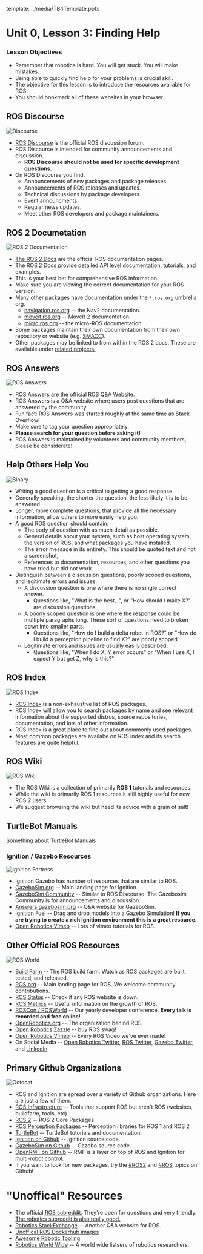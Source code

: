 template: ../media/TB4Template.pptx

# Unit 0, Lesson 3: Finding Help

### Lesson Objectives 

* Remember that robotics is hard. You will get stuck. You will make mistakes.
* Being able to quickly find help for your problems is crucial skill. 
* The objective for this lesson is to introduce the resources available for ROS.
* You should bookmark all of these websites in your browser. 


## ROS Discourse

![Discourse](https://raw.githubusercontent.com/osrf/TurtleBot4Lessons/main/media/discourse.png?token=GHSAT0AAAAAABQJBI4R3NBN6D6RVUL6XO5EYQMGQ7Q)


* [ROS Discourse](http://discourse.ros.org) is the official ROS discussion forum. 
* ROS Discourse is intended for community announcements and discussion.
  * **ROS Discourse should not be used for specific development questions.**
* On ROS Discourse you find.
  * Announcements of new packages and package releases.
  * Announcements of ROS releases and updates.
  * Technical discussions by package developers. 
  * Event announcments.
  * Regular news updates. 
  * Meet other ROS developers and package maintainers. 

## ROS 2 Documetation 

![ROS 2 Documentation](https://github.com/osrf/TurtleBot4Lessons/blob/main/media/rosdocs.png?raw=true)


* [The ROS 2 Docs](http://docs.ros.org) are the official ROS documentation pages. 
* The ROS 2 Docs provide detailed API level documentation, tutorials, and examples. 
* This is your best bet for comprehensive ROS information. 
* Make sure you are viewing the correct documentation for your ROS version. 
* Many other packages have documentation under the `*.ros.org` umbrella org. 
  * [navigation.ros.org](https://navigation.ros.org/) -- the Nav2 documentation.
  * [moveit.ros.org](https://moveit.ros.org/) -- MoveIt 2 documentation.
  * [micro.ros.org](https://micro.ros.org/) -- the micro-ROS documentation.
* Some packages maintain their own documentation from their own repository or website (e.g. [SMACC](https://smacc.dev/)).
* Other packages may be linked to from within the ROS 2 docs. These are available under [related projects.](https://docs.ros.org/en/rolling/Related-Projects.html)


## ROS Answers

![ROS Answers](https://github.com/osrf/TurtleBot4Lessons/blob/main/media/answers.png?raw=true)


* [ROS Answers](http://answers.ros.org) are the official ROS Q&A Website. 
* ROS Answers is a Q&A website where users post questions that are answered by the community
* Fun fact: ROS Answers was started roughly at the same time as Stack Overflow! 
* Make sure to tag your question appropriately.
* **Please search for your question before asking it!**
* ROS Answers is maintained by volunteers and community members, please be considerate!

## Help Others Help You

![Binary](https://upload.wikimedia.org/wikipedia/commons/thumb/1/11/Question_in_a_question_in_a_question_in_a_question.gif/328px-Question_in_a_question_in_a_question_in_a_question.gif)


* Writing a good question is a critical to getting a good response.
* Generally speaking, the shorter the question, the less likely it is to be answered. 
* Longer, more complete questions, that provide all the necessary information, allow others to more easily help you. 
* A good ROS question should contain:
  * The body of question with as much detail as possible. 
  * General details about your system, such as host operating system, the version of ROS, and what packages you have installed.
  * The error message in its entirety. This should be quoted text and not a screenshot,
  * References to documentation, resources, and other questions you have tried but did not work. 
* Distinguish between a discussion questions, poorly scoped questions, and legitimate errors and issues. 
  * A discussion question is one where there is no single correct answer.
    * Questions like, "What is the best...", or "How should I make X?" are discussion questions.
  * A poorly scoped question is one where the response could be multiple paragraphs long. These sort of questions need to broken down into smaller parts.
    * Questions like, "How do I build a delta robot in ROS?" or "How do I build a perception pipeline to find X?" are poorly scoped.
  * Legitimate errors and issues are usually easily described. 
    * Questions like, "When I do X, Y error occurs" or "When I use X, I expect Y but get Z, why is this?"


## ROS Index

![ROS Index](https://github.com/osrf/TurtleBot4Lessons/blob/main/media/index.png?raw=true)


* [ROS Index](http://index.ros.org) is a non-exhaustive list of ROS packages.
* ROS Index will allow you to search packages by name and see relevant information about the supported distros, source repositories, documentation, and lots of other information.
* ROS Index is a great place to find out about commonly used packages. 
* Most common packages are availabe on ROS index and its search features are quite helpful. 

## ROS Wiki

![ROS Wiki](https://github.com/osrf/TurtleBot4Lessons/blob/main/media/wiki.png?raw=true)

* The ROS Wiki is a collection of primarily **ROS 1** tutorials and resources.
* While the wiki is primarily ROS 1 resources it still highly useful for new ROS 2 users.
* We suggest browsing the wiki but heed its advice with a grain of salt!

## TurtleBot Manuals 

Something about TurtleBot Manuals

### Ignition / Gazebo Resources

![Ignition Fortress](https://github.com/osrf/TurtleBot4Lessons/blob/main/media/fortress.jpg?raw=true)

* Ignition Gazebo has number of resources that are similar to ROS. 
* [GazeboSim.org](http://gazebosim.org/) -- Main landing page for Ignition.
* [GazeboSim Community](https://community.gazebosim.org/) -- Similar to ROS Discourse. The Gazebosim Community is for announcements and discussion.
* [Answers.gazebosim.org](https://answers.gazebosim.org/questions/) -- Q&A website for GazeboSim.
* [Ignition Fuel](https://app.ignitionrobotics.org/fuel/models) -- Drag and drop models into a Gazebo Simulation! **If you are trying to create a rich Ignition environment this is a great resource.**
* [Open Robotics Vimeo](https://vimeo.com/osrfoundation) -- Lots of vimeo tutorials for ROS. 



## Other Official ROS Resources

![ROS World](https://github.com/osrf/TurtleBot4Lessons/blob/main/media/rosworld2021.png?raw=true)

* [Build Farm](https://build.ros.org/) -- The ROS build farm. Watch as ROS packages are built, tested, and released.
* [ROS.org](http://www.ros.org) -- Main landing page for ROS. We welcome community contributions.
* [ROS Status](https://status.ros.org/) -- Check if any ROS website is down. 
* [ROS Metrics](http://metrics.ros.org) -- Useful information on the growth of ROS.
* [ROSCon / ROSWorld](http://roscon.ros.org) -- Our yearly developer conference. **Every talk is recorded and free online!**
* [OpenRobotics.org](http://www,openrobotics.org) -- The organization behind ROS.
* [Open Robotics Zazzle](https://www.zazzle.com/store/openrobotics/products?cg=196936312033387169) -- buy ROS swag!
* [Open Robotics Vimeo](https://vimeo.com/osrfoundation) -- Every ROS Video we've ever made!
* On Social Media -- [Open Robotics Twitter](https://twitter.com/OpenRoboticsOrg), [ROS Twitter](https://twitter.com/rosorg), [Gazebo Twitter](https://twitter.com/GazeboSim), and [LinkedIn](https://www.linkedin.com/company/open-source-robotics-foundation).


## Primary Github Organizations

![Octocat](https://upload.wikimedia.org/wikipedia/commons/thumb/4/4a/GitHub_Mark.png/492px-GitHub_Mark.png)

* ROS and Ignition are spread over a variety of Github organizations. Here are just a few of them. 
* [ROS Infrastructure](https://github.com/ros-infrastructure/) -- Tools that support ROS but aren't ROS (websites, buildfarm, tools, etc).
* [ROS 2](https://github.com/ros2/) -- ROS 2 Core Packages 
* [ROS Perception Packages](https://github.com/ros-perception) -- Perception libraries for ROS 1 and ROS 2
* [TurtleBot](https://github.com/turtlebot) -- TurtleBot tutorials and documentation.
* [Ignition on Github](https://github.com/ignitionrobotics) -- Ignition source code. 
* [GazeboSim on Github](https://github.com/osrf/gazebo) -- Gazebo source code.
* [OpenRMF on Github](https://github.com/open-rmf) -- RMF is a layer on top of ROS and Ignition for multi-robot control. 
* If you want to look for new packages, try the [#ROS2](https://github.com/topics/ros2) and [#ROS](https://github.com/topics/ros) topics on Github!

# "Unoffical" Resources

* The official [ROS subreddit.](https://www.reddit.com/r/ros) They're open for questions and very friendly. [The robotics subreddit is also really good.](https://www.reddit.com/r/robotics)
* [Robotics StackExchange](https://robotics.stackexchange.com/) -- Another Q&A website for ROS. 
* [Unoffical ROS Dockerhub images](https://hub.docker.com/_/ros/)
* [Awesome Robotic Tooling](https://github.com/protontypes/awesome-robotic-tooling)
* [Robotics World Wide](http://duerer.usc.edu/mailman/listinfo.cgi/robotics-worldwide) -- A world wide listserv of robotics researchers.
